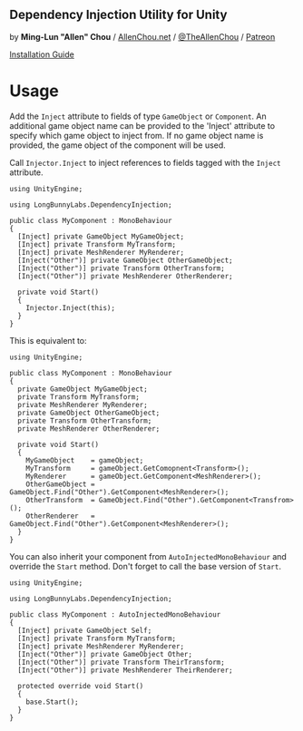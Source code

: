 ## Dependency Injection Utility for Unity
by **Ming-Lun "Allen" Chou** / [AllenChou.net](http://AllenChou.net) / [@TheAllenChou](http://twitter.com/TheAllenChou) / [Patreon](https://www.patreon.com/TheAllenChou)

[Installation Guide](https://docs.unity3d.com/Manual/upm-ui-giturl.html)

# Usage

Add the `Inject` attribute to fields of type `GameObject` or `Component`. An additional game object name can be provided to the 'Inject' attribute to specify which game object to inject from. If no game object name is provided, the game object of the component will be used.

Call `Injector.Inject` to inject references to fields tagged with the `Inject` attribute.

```
using UnityEngine;

using LongBunnyLabs.DependencyInjection;

public class MyComponent : MonoBehaviour
{
  [Inject] private GameObject MyGameObject;
  [Inject] private Transform MyTransform;
  [Inject] private MeshRenderer MyRenderer;
  [Inject("Other")] private GameObject OtherGameObject;
  [Inject("Other")] private Transform OtherTransform;
  [Inject("Other")] private MeshRenderer OtherRenderer;

  private void Start()
  {
    Injector.Inject(this);
  }
}
```

This is equivalent to:

```
using UnityEngine;

public class MyComponent : MonoBehaviour
{
  private GameObject MyGameObject;
  private Transform MyTransform;
  private MeshRenderer MyRenderer;
  private GameObject OtherGameObject;
  private Transform OtherTransform;
  private MeshRenderer OtherRenderer;

  private void Start()
  {
    MyGameObject    = gameObject;
    MyTransform     = gameObject.GetComopnent<Transform>();
    MyRenderer      = gameObject.GetComponent<MeshRenderer>();
    OtherGameObject = GameObject.Find("Other").GetComponent<MeshRenderer>();
    OtherTransform  = GameObject.Find("Other").GetComponent<Transfrom>();
    OtherRenderer   = GameObject.Find("Other").GetComponent<MeshRenderer>();
  }
}
```

You can also inherit your component from `AutoInjectedMonoBehaviour` and override the `Start` method. Don't forget to call the base version of `Start`.

```
using UnityEngine;

using LongBunnyLabs.DependencyInjection;

public class MyComponent : AutoInjectedMonoBehaviour
{
  [Inject] private GameObject Self;
  [Inject] private Transform MyTransform;
  [Inject] private MeshRenderer MyRenderer;
  [Inject("Other")] private GameObject Other;
  [Inject("Other")] private Transform TheirTransform;
  [Inject("Other")] private MeshRenderer TheirRenderer;

  protected override void Start()
  {
    base.Start();
  }
}
```
